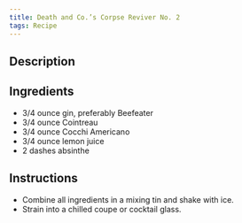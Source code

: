 ```yaml
---
title: Death and Co.’s Corpse Reviver No. 2
tags: Recipe
---
```

## Description

## Ingredients
- 3/4 ounce gin, preferably Beefeater
- 3/4 ounce Cointreau
- 3/4 ounce Cocchi Americano
- 3/4 ounce lemon juice
- 2 dashes absinthe
## Instructions
- Combine all ingredients in a mixing tin and shake with ice.
- Strain into a chilled coupe or cocktail glass.

